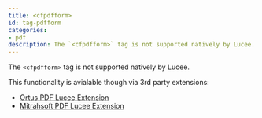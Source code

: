 ```yaml
---
title: <cfpdfform>
id: tag-pdfform
categories:
- pdf
description: The `<cfpdfform>` tag is not supported natively by Lucee.
---
```


The `<cfpdfform>` tag is not supported natively by Lucee.

This functionality is avialable though via 3rd party extensions:

* [Ortus PDF Lucee Extension](https://www.ortussolutions.com/products/ortuspdf)
* [Mitrahsoft PDF Lucee Extension](https://github.com/MitrahSoft/lucee-cfpdfform)
